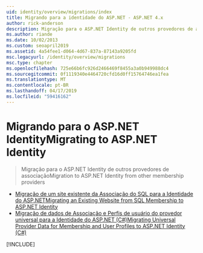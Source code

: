 ```yaml
---
uid: identity/overview/migrations/index
title: Migrando para a identidade do ASP.NET - ASP.NET 4.x
author: rick-anderson
description: Migração para o ASP.NET Identity de outros provedores de associação
ms.author: riande
ms.date: 10/02/2013
ms.custom: seoapril2019
ms.assetid: 4a54fee1-d064-4d67-837a-87143a9205fd
msc.legacyurl: /identity/overview/migrations
msc.type: chapter
ms.openlocfilehash: 725e66b6fc926d2466469f8455a3a0b949988dc4
ms.sourcegitcommit: 0f1119340e4464720cfd16d0ff15764746ea1fea
ms.translationtype: MT
ms.contentlocale: pt-BR
ms.lasthandoff: 04/17/2019
ms.locfileid: "59416162"
---
```

# <a name="migrating-to-aspnet-identity"></a><span data-ttu-id="fdbc6-103">Migrando para o ASP.NET Identity</span><span class="sxs-lookup"><span data-stu-id="fdbc6-103">Migrating to ASP.NET Identity</span></span>

> <span data-ttu-id="fdbc6-104">Migração para o ASP.NET Identity de outros provedores de associação</span><span class="sxs-lookup"><span data-stu-id="fdbc6-104">Migration to ASP.NET Identity from other membership providers</span></span>


- [<span data-ttu-id="fdbc6-105">Migração de um site existente da Associação do SQL para a Identidade do ASP.NET</span><span class="sxs-lookup"><span data-stu-id="fdbc6-105">Migrating an Existing Website from SQL Membership to ASP.NET Identity</span></span>](migrating-an-existing-website-from-sql-membership-to-aspnet-identity.md)
- [<span data-ttu-id="fdbc6-106">Migração de dados de Associação e Perfis de usuário do provedor universal para a Identidade do ASP.NET (C#)</span><span class="sxs-lookup"><span data-stu-id="fdbc6-106">Migrating Universal Provider Data for Membership and User Profiles to ASP.NET Identity (C#)</span></span>](migrating-universal-provider-data-for-membership-and-user-profiles-to-aspnet-identity.md)

[!INCLUDE[](../../../includes/identity/alter-command-exception.md)]

